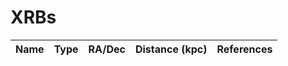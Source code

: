 # XRBs

|Name | Type | RA/Dec | Distance (kpc) | References|
| :---: | :---: | :---: | :---: | :---: |
